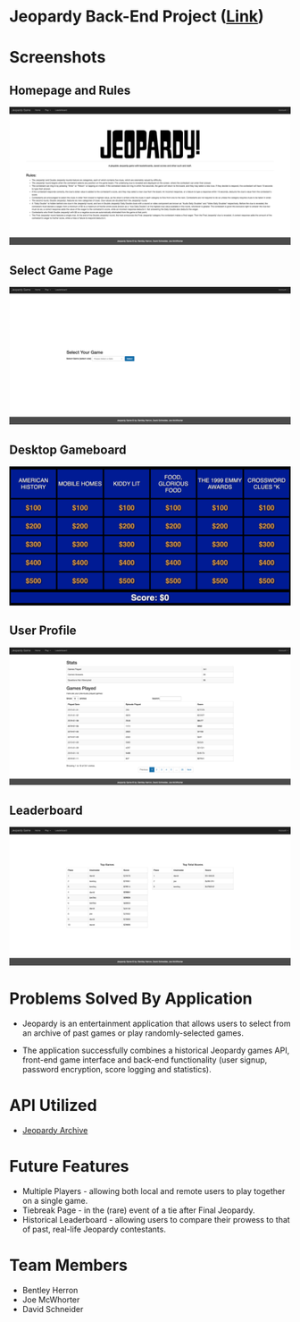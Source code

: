 # Jeopardy Back-End Project ([Link](https://jeopardy.bentleyherron.dev))

# Screenshots

## Homepage and Rules

![Homepage and Rules](screenshots/Homepage.png)

## Select Game Page

![Select Past Game](screenshots/SelectGame.png)

## Desktop Gameboard

![Desktop Gameboard](screenshots/Gameboard.png)

## User Profile

![User Profile](screenshots/Profile.png)

## Leaderboard

![Leaderboard](screenshots/Leaderboard.png)

# Problems Solved By Application

* Jeopardy is an entertainment application that allows users to select from an archive of past games or play randomly-selected games. 

* The application successfully combines a historical Jeopardy games API, front-end game interface and back-end functionality (user signup, password encryption, score logging and statistics).

# API Utilized

* [Jeopardy Archive](jeopardy-api.bentleyherron.dev)

# Future Features

* Multiple Players - allowing both local and remote users to play together on a single game.
* Tiebreak Page - in the (rare) event of a tie after Final Jeopardy.
* Historical Leaderboard - allowing users to compare their prowess to that of past, real-life Jeopardy contestants.

# Team Members

* Bentley Herron
* Joe McWhorter
* David Schneider
